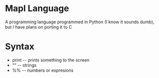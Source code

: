 # Mapl Language
A programming language programmed in Python (I know it sounds dumb), but I have plans on porting it to C

# Syntax
- print -- prints something to the screen
- "" -- strings
- %% -- numbers or expresions
